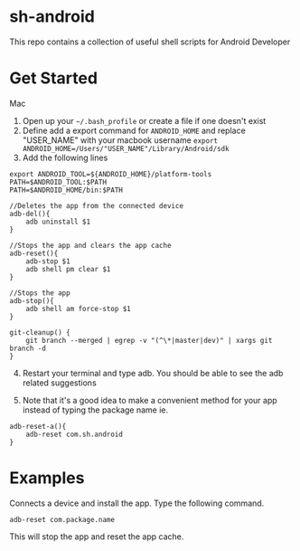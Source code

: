 # sh-android
This repo contains a collection of useful shell scripts for Android Developer

# Get Started
Mac
1. Open up your `~/.bash_profile` or create a file if one doesn't exist
2. Define add a export command for `ANDROID_HOME` and replace "USER_NAME" with your macbook username
`export ANDROID_HOME=/Users/"USER_NAME"/Library/Android/sdk`
3. Add the following lines
```
export ANDROID_TOOL=${ANDROID_HOME}/platform-tools
PATH=$ANDROID_TOOL:$PATH
PATH=$ANDROID_HOME/bin:$PATH

//Deletes the app from the connected device
adb-del(){
	adb uninstall $1
}

//Stops the app and clears the app cache
adb-reset(){
	adb-stop $1
	adb shell pm clear $1
}

//Stops the app
adb-stop(){
	adb shell am force-stop $1
}

git-cleanup() {
	git branch --merged | egrep -v "(^\*|master|dev)" | xargs git branch -d
}
```
4. Restart your terminal and type adb. You should be able to see the adb related suggestions

5. Note that it's a good idea to make a convenient method for your app instead of typing the package name
ie.
```
adb-reset-a(){
	adb-reset com.sh.android
}
```

# Examples
Connects a device and install the app.
Type the following command.

`adb-reset com.package.name`

This will stop the app and reset the app cache.


